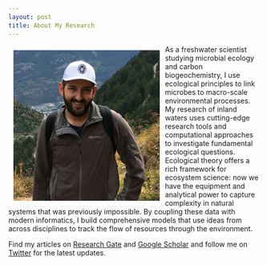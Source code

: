 ```yaml
---
layout: post
title: About My Research
---
```


<img align="left" src="./files/jake_photo.jpg" height="300" style="margin:10px 10px"> As a freshwater scientist studying microbial ecology and carbon biogeochemistry, I use ecological principles to link microbes to macro-scale environmental processes. My research of inland waters uses cutting-edge research tools and computational approaches to investigate fundamental ecological questions. Ecological theory offers a rich framework for ecosystem science: now we have the equipment and analytical power to capture complexity in natural systems that was previously impossible. By coupling these data with modern informatics, I build comprehensive models that use ideas from across disciplines to track the flow of resources through the environment.

Find my articles on [Research Gate](http://www.researchgate.net/profile/Jacob_Hosen) and [Google Scholar](https://scholar.google.com/citations?user=vsRFxUEAAAAJ&hl=en) and follow me on [Twitter](https://twitter.com/jakehosen) for the latest updates.
